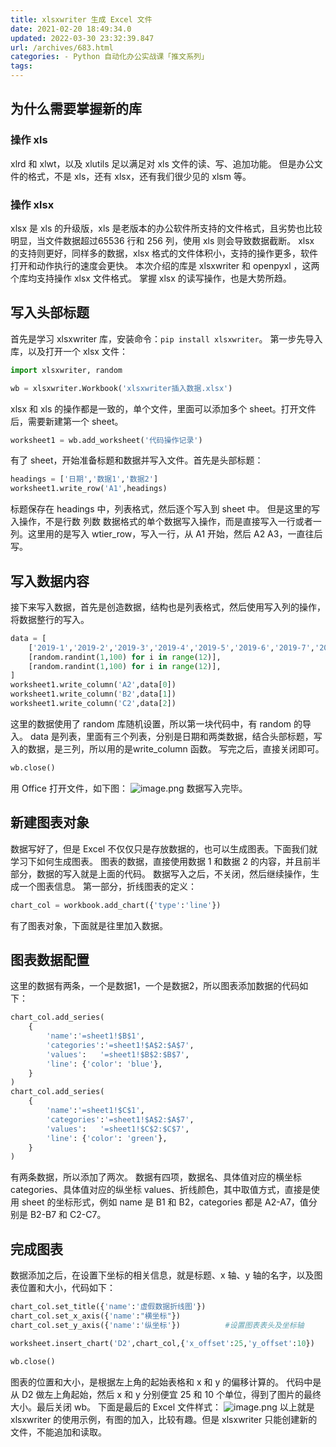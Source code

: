 ```yaml
---
title: xlsxwriter 生成 Excel 文件
date: 2021-02-20 18:49:34.0
updated: 2022-03-30 23:32:39.847
url: /archives/683.html
categories: - Python 自动化办公实战课「推文系列」
tags: 
---
```




## 为什么需要掌握新的库

### 操作 xls

xlrd 和 xlwt，以及 xlutils 足以满足对 xls 文件的读、写、追加功能。 但是办公文件的格式，不是 xls，还有 xlsx，还有我们很少见的 xlsm 等。

### 操作 xlsx

xlsx 是 xls 的升级版，xls 是老版本的办公软件所支持的文件格式，且劣势也比较明显，当文件数据超过65536 行和 256 列，使用 xls 则会导致数据截断。 xlsx 的支持则更好，同样多的数据，xlsx 格式的文件体积小，支持的操作更多，软件打开和动作执行的速度会更快。 本次介绍的库是 xlsxwriter 和 openpyxl ，这两个库均支持操作 xlsx 文件格式。 掌握 xlsx 的读写操作，也是大势所趋。

## 写入头部标题

首先是学习 xlsxwriter 库，安装命令：`pip install xlsxwriter`。 第一步先导入库，以及打开一个 xlsx 文件：

```python
import xlsxwriter, random

wb = xlsxwriter.Workbook('xlsxwriter插入数据.xlsx')
```

xlsx 和 xls 的操作都是一致的，单个文件，里面可以添加多个 sheet。打开文件后，需要新建第一个 sheet。

```python
worksheet1 = wb.add_worksheet('代码操作记录')
```

有了 sheet，开始准备标题和数据并写入文件。首先是头部标题：

```python
headings = ['日期','数据1','数据2']
worksheet1.write_row('A1',headings)
```

标题保存在 headings 中，列表格式，然后逐个写入到 sheet 中。 但是这里的写入操作，不是行数 列数 数据格式的单个数据写入操作，而是直接写入一行或者一列。这里用的是写入 wtier\_row，写入一行，从 A1 开始，然后 A2 A3，一直往后写。

## 写入数据内容

接下来写入数据，首先是创造数据，结构也是列表格式，然后使用写入列的操作，将数据整行的写入。

```python
data = [
    ['2019-1','2019-2','2019-3','2019-4','2019-5','2019-6','2019-7','2019-8','2019-9','2019-10','2019-11','2019-12',],
    [random.randint(1,100) for i in range(12)],
    [random.randint(1,100) for i in range(12)],
] 
worksheet1.write_column('A2',data[0])
worksheet1.write_column('B2',data[1])
worksheet1.write_column('C2',data[2])
```

这里的数据使用了 random 库随机设置，所以第一块代码中，有 random 的导入。 data 是列表，里面有三个列表，分别是日期和两类数据，结合头部标题，写入的数据，是三列，所以用的是write\_column 函数。 写完之后，直接关闭即可。

```python
wb.close()
```

用 Office 打开文件，如下图： ![image.png](https://img-blog.csdnimg.cn/img_convert/251f6da5adad033f80d58dabbc3ac9de.png) 数据写入完毕。

## 新建图表对象

数据写好了，但是 Excel 不仅仅只是存放数据的，也可以生成图表。下面我们就学习下如何生成图表。 图表的数据，直接使用数据 1 和数据 2 的内容，并且前半部分，数据的写入就是上面的代码。 数据写入之后，不关闭，然后继续操作，生成一个图表信息。 第一部分，折线图表的定义：

```python
chart_col = workbook.add_chart({'type':'line'})
```

有了图表对象，下面就是往里加入数据。

## 图表数据配置

这里的数据有两条，一个是数据1，一个是数据2，所以图表添加数据的代码如下：

```python
chart_col.add_series(
    {
        'name':'=sheet1!$B$1',
        'categories':'=sheet1!$A$2:$A$7',
        'values':   '=sheet1!$B$2:$B$7',
        'line': {'color': 'blue'},
    }
)
chart_col.add_series(
    {
        'name':'=sheet1!$C$1',
        'categories':'=sheet1!$A$2:$A$7',
        'values':   '=sheet1!$C$2:$C$7',
        'line': {'color': 'green'},
    }
)
```

有两条数据，所以添加了两次。 数据有四项，数据名、具体值对应的横坐标 categories、具体值对应的纵坐标 values、折线颜色，其中取值方式，直接是使用 sheet 的坐标形式，例如 name 是 B1 和 B2，categories 都是 A2-A7，值分别是 B2-B7 和 C2-C7。

## 完成图表

数据添加之后，在设置下坐标的相关信息，就是标题、x 轴、y 轴的名字，以及图表位置和大小，代码如下：

```python
chart_col.set_title({'name':'虚假数据折线图'})
chart_col.set_x_axis({'name':"横坐标"})
chart_col.set_y_axis({'name':'纵坐标'})          #设置图表表头及坐标轴

worksheet.insert_chart('D2',chart_col,{'x_offset':25,'y_offset':10})   #放置图表位置

wb.close()
```

图表的位置和大小，是根据左上角的起始表格和 x 和 y 的偏移计算的。 代码中是从 D2 做左上角起始，然后 x 和 y 分别便宜 25 和 10 个单位，得到了图片的最终大小。最后关闭 wb。 下面是最后的 Excel 文件样式： ![image.png](https://img-blog.csdnimg.cn/img_convert/f290e62d5e77e750c7a00aa6b50f0c94.png) 以上就是 xlsxwriter 的使用示例，有图的加入，比较有趣。但是 xlsxwriter 只能创建新的文件，不能追加和读取。